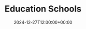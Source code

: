 ---
weight: 10100
title: "Education Schools"
description: "Your Global Directory of Education Schools"
icon: travel_explore
date: 2024-12-27T12:00:00+00:00
---
